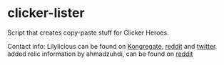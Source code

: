 clicker-lister
==============

Script that creates copy-paste stuff for Clicker Heroes.

Contact info:
Lilylicious can be found on [Kongregate](http://www.kongregate.com/accounts/Lilylicious), [reddit](http://www.reddit.com/user/SnickeringSaddle/) and [twitter](https://twitter.com/Lilyliciously).
added relic information by ahmadzuhdi, can be found on [reddit](https://www.reddit.com/user/KrupukTahlilan/)
